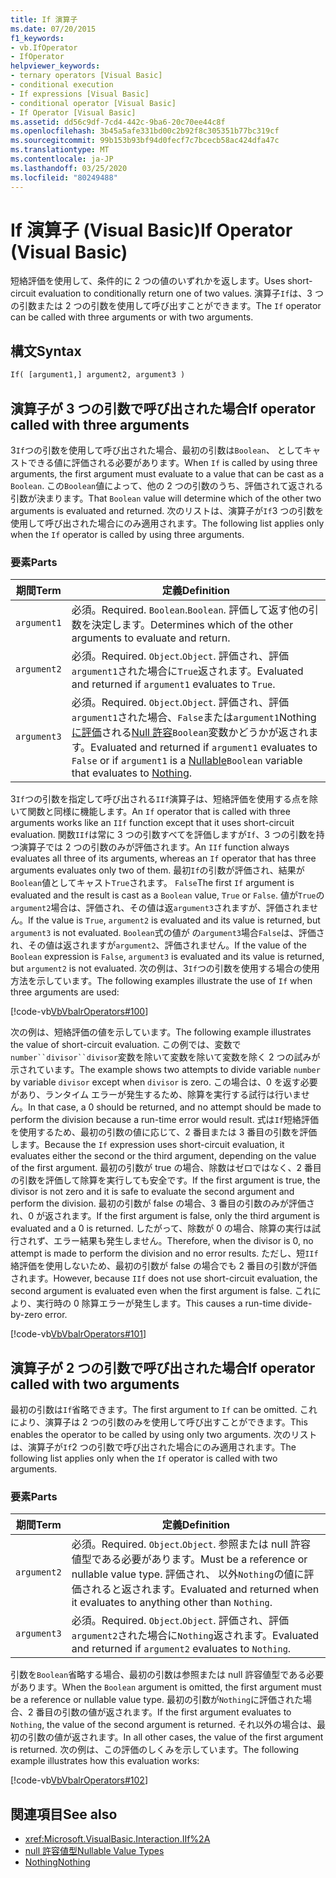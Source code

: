 ```yaml
---
title: If 演算子
ms.date: 07/20/2015
f1_keywords:
- vb.IfOperator
- IfOperator
helpviewer_keywords:
- ternary operators [Visual Basic]
- conditional execution
- If expressions [Visual Basic]
- conditional operator [Visual Basic]
- If Operator [Visual Basic]
ms.assetid: dd56c9df-7cd4-442c-9ba6-20c70ee44c8f
ms.openlocfilehash: 3b45a5afe331bd00c2b92f8c305351b77bc319cf
ms.sourcegitcommit: 99b153b93bf94d0fecf7c7bcecb58ac424dfa47c
ms.translationtype: MT
ms.contentlocale: ja-JP
ms.lasthandoff: 03/25/2020
ms.locfileid: "80249488"
---
```

# <a name="if-operator-visual-basic"></a><span data-ttu-id="3b9e6-102">If 演算子 (Visual Basic)</span><span class="sxs-lookup"><span data-stu-id="3b9e6-102">If Operator (Visual Basic)</span></span>

<span data-ttu-id="3b9e6-103">短絡評価を使用して、条件的に 2 つの値のいずれかを返します。</span><span class="sxs-lookup"><span data-stu-id="3b9e6-103">Uses short-circuit evaluation to conditionally return one of two values.</span></span> <span data-ttu-id="3b9e6-104">演算子`If`は、3 つの引数または 2 つの引数を使用して呼び出すことができます。</span><span class="sxs-lookup"><span data-stu-id="3b9e6-104">The `If` operator can be called with three arguments or with two arguments.</span></span>

## <a name="syntax"></a><span data-ttu-id="3b9e6-105">構文</span><span class="sxs-lookup"><span data-stu-id="3b9e6-105">Syntax</span></span>

```vb
If( [argument1,] argument2, argument3 )
```

## <a name="if-operator-called-with-three-arguments"></a><span data-ttu-id="3b9e6-106">演算子が 3 つの引数で呼び出された場合</span><span class="sxs-lookup"><span data-stu-id="3b9e6-106">If operator called with three arguments</span></span>

<span data-ttu-id="3b9e6-107">3`If`つの引数を使用して呼び出された場合、最初の引数は`Boolean`、 としてキャストできる値に評価される必要があります。</span><span class="sxs-lookup"><span data-stu-id="3b9e6-107">When `If` is called by using three arguments, the first argument must evaluate to a value that can be cast as a `Boolean`.</span></span> <span data-ttu-id="3b9e6-108">この`Boolean`値によって、他の 2 つの引数のうち、評価されて返される引数が決まります。</span><span class="sxs-lookup"><span data-stu-id="3b9e6-108">That `Boolean` value will determine which of the other two arguments is evaluated and returned.</span></span> <span data-ttu-id="3b9e6-109">次のリストは、演算子が`If`3 つの引数を使用して呼び出された場合にのみ適用されます。</span><span class="sxs-lookup"><span data-stu-id="3b9e6-109">The following list applies only when the `If` operator is called by using three arguments.</span></span>

### <a name="parts"></a><span data-ttu-id="3b9e6-110">要素</span><span class="sxs-lookup"><span data-stu-id="3b9e6-110">Parts</span></span>

|<span data-ttu-id="3b9e6-111">期間</span><span class="sxs-lookup"><span data-stu-id="3b9e6-111">Term</span></span>|<span data-ttu-id="3b9e6-112">定義</span><span class="sxs-lookup"><span data-stu-id="3b9e6-112">Definition</span></span>|
|---|---|
|`argument1`|<span data-ttu-id="3b9e6-113">必須。</span><span class="sxs-lookup"><span data-stu-id="3b9e6-113">Required.</span></span> <span data-ttu-id="3b9e6-114">`Boolean`.</span><span class="sxs-lookup"><span data-stu-id="3b9e6-114">`Boolean`.</span></span> <span data-ttu-id="3b9e6-115">評価して返す他の引数を決定します。</span><span class="sxs-lookup"><span data-stu-id="3b9e6-115">Determines which of the other arguments to evaluate and return.</span></span>|
|`argument2`|<span data-ttu-id="3b9e6-116">必須。</span><span class="sxs-lookup"><span data-stu-id="3b9e6-116">Required.</span></span> <span data-ttu-id="3b9e6-117">`Object`.</span><span class="sxs-lookup"><span data-stu-id="3b9e6-117">`Object`.</span></span> <span data-ttu-id="3b9e6-118">評価され、評価`argument1`された場合に`True`返されます。</span><span class="sxs-lookup"><span data-stu-id="3b9e6-118">Evaluated and returned if `argument1` evaluates to `True`.</span></span>|
|`argument3`|<span data-ttu-id="3b9e6-119">必須。</span><span class="sxs-lookup"><span data-stu-id="3b9e6-119">Required.</span></span> <span data-ttu-id="3b9e6-120">`Object`.</span><span class="sxs-lookup"><span data-stu-id="3b9e6-120">`Object`.</span></span> <span data-ttu-id="3b9e6-121">評価され、評価`argument1`された場合、`False`または`argument1`Nothing[に評価](../../../visual-basic/language-reference/nothing.md)される[Null 許容](../../../visual-basic/programming-guide/language-features/data-types/nullable-value-types.md)`Boolean`変数かどうかが返されます。</span><span class="sxs-lookup"><span data-stu-id="3b9e6-121">Evaluated and returned if `argument1` evaluates to `False` or if `argument1` is a [Nullable](../../../visual-basic/programming-guide/language-features/data-types/nullable-value-types.md)`Boolean` variable that evaluates to [Nothing](../../../visual-basic/language-reference/nothing.md).</span></span>|

<span data-ttu-id="3b9e6-122">3`If`つの引数を指定して呼び出される`IIf`演算子は、短絡評価を使用する点を除いて関数と同様に機能します。</span><span class="sxs-lookup"><span data-stu-id="3b9e6-122">An `If` operator that is called with three arguments works like an `IIf` function except that it uses short-circuit evaluation.</span></span> <span data-ttu-id="3b9e6-123">関数`IIf`は常に 3 つの引数すべてを評価しますが`If`、3 つの引数を持つ演算子では 2 つの引数のみが評価されます。</span><span class="sxs-lookup"><span data-stu-id="3b9e6-123">An `IIf` function always evaluates all three of its arguments, whereas an `If` operator that has three arguments evaluates only two of them.</span></span> <span data-ttu-id="3b9e6-124">最初`If`の引数が評価され、結果が`Boolean`値としてキャスト`True`されます。 `False`</span><span class="sxs-lookup"><span data-stu-id="3b9e6-124">The first `If` argument is evaluated and the result is cast as a `Boolean` value, `True` or `False`.</span></span> <span data-ttu-id="3b9e6-125">値が`True`の`argument2`場合は、評価され、その値は返`argument3`されますが、評価されません。</span><span class="sxs-lookup"><span data-stu-id="3b9e6-125">If the value is `True`, `argument2` is evaluated and its value is returned, but `argument3` is not evaluated.</span></span> <span data-ttu-id="3b9e6-126">`Boolean`式の値が の`argument3`場合`False`は、評価され、その値は返されますが`argument2`、評価されません。</span><span class="sxs-lookup"><span data-stu-id="3b9e6-126">If the value of the `Boolean` expression is `False`, `argument3` is evaluated and its value is returned, but `argument2` is not evaluated.</span></span> <span data-ttu-id="3b9e6-127">次の例は、3`If`つの引数を使用する場合の使用方法を示しています。</span><span class="sxs-lookup"><span data-stu-id="3b9e6-127">The following examples illustrate the use of `If` when three arguments are used:</span></span>

[!code-vb[VbVbalrOperators#100](~/samples/snippets/visualbasic/VS_Snippets_VBCSharp/VbVbalrOperators/VB/Class4.vb#100)]

<span data-ttu-id="3b9e6-128">次の例は、短絡評価の値を示しています。</span><span class="sxs-lookup"><span data-stu-id="3b9e6-128">The following example illustrates the value of short-circuit evaluation.</span></span> <span data-ttu-id="3b9e6-129">この例では、変数で`number``divisor``divisor`変数を除いて変数を除いて変数を除く 2 つの試みが示されています。</span><span class="sxs-lookup"><span data-stu-id="3b9e6-129">The example shows two attempts to divide variable `number` by variable `divisor` except when `divisor` is zero.</span></span> <span data-ttu-id="3b9e6-130">この場合は、0 を返す必要があり、ランタイム エラーが発生するため、除算を実行する試行は行いません。</span><span class="sxs-lookup"><span data-stu-id="3b9e6-130">In that case, a 0 should be returned, and no attempt should be made to perform the division because a run-time error would result.</span></span> <span data-ttu-id="3b9e6-131">式は`If`短絡評価を使用するため、最初の引数の値に応じて、2 番目または 3 番目の引数を評価します。</span><span class="sxs-lookup"><span data-stu-id="3b9e6-131">Because the `If` expression uses short-circuit evaluation, it evaluates either the second or the third argument, depending on the value of the first argument.</span></span> <span data-ttu-id="3b9e6-132">最初の引数が true の場合、除数はゼロではなく、2 番目の引数を評価して除算を実行しても安全です。</span><span class="sxs-lookup"><span data-stu-id="3b9e6-132">If the first argument is true, the divisor is not zero and it is safe to evaluate the second argument and perform the division.</span></span> <span data-ttu-id="3b9e6-133">最初の引数が false の場合、3 番目の引数のみが評価され、0 が返されます。</span><span class="sxs-lookup"><span data-stu-id="3b9e6-133">If the first argument is false, only the third argument is evaluated and a 0 is returned.</span></span> <span data-ttu-id="3b9e6-134">したがって、除数が 0 の場合、除算の実行は試行されず、エラー結果も発生しません。</span><span class="sxs-lookup"><span data-stu-id="3b9e6-134">Therefore, when the divisor is 0, no attempt is made to perform the division and no error results.</span></span> <span data-ttu-id="3b9e6-135">ただし、短`IIf`絡評価を使用しないため、最初の引数が false の場合でも 2 番目の引数が評価されます。</span><span class="sxs-lookup"><span data-stu-id="3b9e6-135">However, because `IIf` does not use short-circuit evaluation, the second argument is evaluated even when the first argument is false.</span></span> <span data-ttu-id="3b9e6-136">これにより、実行時の 0 除算エラーが発生します。</span><span class="sxs-lookup"><span data-stu-id="3b9e6-136">This causes a run-time divide-by-zero error.</span></span>

[!code-vb[VbVbalrOperators#101](~/samples/snippets/visualbasic/VS_Snippets_VBCSharp/VbVbalrOperators/VB/Class4.vb#101)]

## <a name="if-operator-called-with-two-arguments"></a><span data-ttu-id="3b9e6-137">演算子が 2 つの引数で呼び出された場合</span><span class="sxs-lookup"><span data-stu-id="3b9e6-137">If operator called with two arguments</span></span>

<span data-ttu-id="3b9e6-138">最初の引数は`If`省略できます。</span><span class="sxs-lookup"><span data-stu-id="3b9e6-138">The first argument to `If` can be omitted.</span></span> <span data-ttu-id="3b9e6-139">これにより、演算子は 2 つの引数のみを使用して呼び出すことができます。</span><span class="sxs-lookup"><span data-stu-id="3b9e6-139">This enables the operator to be called by using only two arguments.</span></span> <span data-ttu-id="3b9e6-140">次のリストは、演算子が`If`2 つの引数で呼び出された場合にのみ適用されます。</span><span class="sxs-lookup"><span data-stu-id="3b9e6-140">The following list applies only when the `If` operator is called with two arguments.</span></span>

### <a name="parts"></a><span data-ttu-id="3b9e6-141">要素</span><span class="sxs-lookup"><span data-stu-id="3b9e6-141">Parts</span></span>

|<span data-ttu-id="3b9e6-142">期間</span><span class="sxs-lookup"><span data-stu-id="3b9e6-142">Term</span></span>|<span data-ttu-id="3b9e6-143">定義</span><span class="sxs-lookup"><span data-stu-id="3b9e6-143">Definition</span></span>|
|---|---|
|`argument2`|<span data-ttu-id="3b9e6-144">必須。</span><span class="sxs-lookup"><span data-stu-id="3b9e6-144">Required.</span></span> <span data-ttu-id="3b9e6-145">`Object`.</span><span class="sxs-lookup"><span data-stu-id="3b9e6-145">`Object`.</span></span> <span data-ttu-id="3b9e6-146">参照または null 許容値型である必要があります。</span><span class="sxs-lookup"><span data-stu-id="3b9e6-146">Must be a reference or nullable value type.</span></span> <span data-ttu-id="3b9e6-147">評価され、 以外`Nothing`の値に評価されると返されます。</span><span class="sxs-lookup"><span data-stu-id="3b9e6-147">Evaluated and returned when it evaluates to anything other than `Nothing`.</span></span>|
|`argument3`|<span data-ttu-id="3b9e6-148">必須。</span><span class="sxs-lookup"><span data-stu-id="3b9e6-148">Required.</span></span> <span data-ttu-id="3b9e6-149">`Object`.</span><span class="sxs-lookup"><span data-stu-id="3b9e6-149">`Object`.</span></span> <span data-ttu-id="3b9e6-150">評価され、評価`argument2`された場合に`Nothing`返されます。</span><span class="sxs-lookup"><span data-stu-id="3b9e6-150">Evaluated and returned if `argument2` evaluates to `Nothing`.</span></span>|

<span data-ttu-id="3b9e6-151">引数を`Boolean`省略する場合、最初の引数は参照または null 許容値型である必要があります。</span><span class="sxs-lookup"><span data-stu-id="3b9e6-151">When the `Boolean` argument is omitted, the first argument must be a reference or nullable value type.</span></span> <span data-ttu-id="3b9e6-152">最初の引数が`Nothing`に評価された場合、2 番目の引数の値が返されます。</span><span class="sxs-lookup"><span data-stu-id="3b9e6-152">If the first argument evaluates to `Nothing`, the value of the second argument is returned.</span></span> <span data-ttu-id="3b9e6-153">それ以外の場合は、最初の引数の値が返されます。</span><span class="sxs-lookup"><span data-stu-id="3b9e6-153">In all other cases, the value of the first argument is returned.</span></span> <span data-ttu-id="3b9e6-154">次の例は、この評価のしくみを示しています。</span><span class="sxs-lookup"><span data-stu-id="3b9e6-154">The following example illustrates how this evaluation works:</span></span>

[!code-vb[VbVbalrOperators#102](~/samples/snippets/visualbasic/VS_Snippets_VBCSharp/VbVbalrOperators/VB/Class4.vb#102)]

## <a name="see-also"></a><span data-ttu-id="3b9e6-155">関連項目</span><span class="sxs-lookup"><span data-stu-id="3b9e6-155">See also</span></span>

- <xref:Microsoft.VisualBasic.Interaction.IIf%2A>
- [<span data-ttu-id="3b9e6-156">null 許容値型</span><span class="sxs-lookup"><span data-stu-id="3b9e6-156">Nullable Value Types</span></span>](../../programming-guide/language-features/data-types/nullable-value-types.md)
- [<span data-ttu-id="3b9e6-157">Nothing</span><span class="sxs-lookup"><span data-stu-id="3b9e6-157">Nothing</span></span>](../nothing.md)
